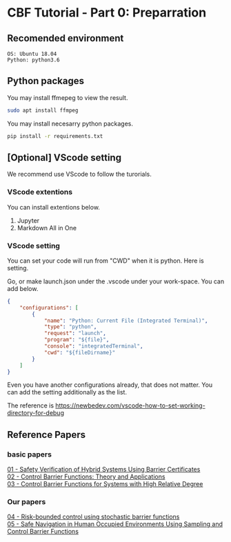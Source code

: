 # CBF Tutorial - Part 0: Preparration

## Recomended environment
```text
OS: Ubuntu 18.04
Python: python3.6
```
## Python packages

You may install ffmepeg to view the result.

```bash
sudo apt install ffmpeg
```

You may install necesarry python packages.

```bash
pip install -r requirements.txt
```

## [Optional] VScode setting

We recommend use VScode to follow the turorials.

### VScode extentions
You can install extentions below.

1. Jupyter
1. Markdown All in One

### VScode setting

You can set your code will run from "CWD" when it is python.
Here is setting.

Go, or make launch.json under the .vscode under your work-space.
You can add below.

```json
{
    "configurations": [
        {
            "name": "Python: Current File (Integrated Terminal)",
            "type": "python",
            "request": "launch",
            "program": "${file}",
            "console": "integratedTerminal",
            "cwd": "${fileDirname}"
        }
    ]
}
```

Even you have another configurations already, that does not matter.
You can add the setting additionally as the list.

The reference is https://newbedev.com/vscode-how-to-set-working-directory-for-debug

## Reference Papers

### basic papers
[01 - Safety Verification of Hybrid Systems Using Barrier Certificates](http://web.mit.edu/~jadbabai/www/papers/hscc04_2.pdf)  
[02 - Control Barrier Functions: Theory and Applications](https://arxiv.org/pdf/1903.11199.pdf)  
[03 - Control Barrier Functions for Systems with High Relative Degree](https://arxiv.org/pdf/1903.04706.pdf)

### Our papers
[04 - Risk-bounded control using stochastic barrier functions](https://www.bhoxha.com/papers/LCSS2020.pdf)  
[05 - Safe Navigation in Human Occupied Environments Using Sampling and Control Barrier Functions](https://arxiv.org/pdf/2105.01204.pdf)
